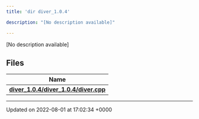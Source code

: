 ```yaml
---
title: 'dir diver_1.0.4'

description: "[No description available]"

---
```







[No description available]

## Files

| Name           |
| -------------- |
| **[diver_1.0.4/diver_1.0.4/diver.cpp](/documentation/code/files/diver__1_80_84_2diver_8cpp/#file-diver-1.0.4/diver.cpp)**  |






-------------------------------

Updated on 2022-08-01 at 17:02:34 +0000
